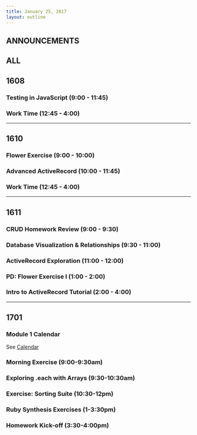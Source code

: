 ```yaml
---
title: January 25, 2017
layout: outline
---
```


## ANNOUNCEMENTS

## ALL

## 1608

### Testing in JavaScript (9:00 - 11:45)

### Work Time (12:45 - 4:00)

***

## 1610

### Flower Exercise (9:00 - 10:00)

### Advanced ActiveRecord (10:00 - 11:45)

### Work Time (12:45 - 4:00)

***

## 1611

### CRUD Homework Review (9:00 - 9:30)

### Database Visualization & Relationships (9:30 - 11:00)

### ActiveRecord Exploration (11:00 - 12:00)

### PD: Flower Exercise I (1:00 - 2:00)

### Intro to ActiveRecord Tutorial (2:00 - 4:00)

***

## 1701

### Module 1 Calendar

See [Calendar](http://bit.ly/2k6ksyH)

### Morning Exercise (9:00-9:30am)

### Exploring .each with Arrays (9:30-10:30am)

### Exercise: Sorting Suite (10:30-12pm)

### Ruby Synthesis Exercises (1-3:30pm)

### Homework Kick-off (3:30-4:00pm)
